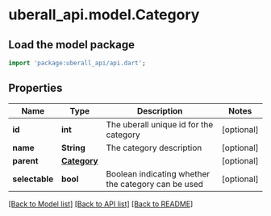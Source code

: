 # uberall_api.model.Category

## Load the model package
```dart
import 'package:uberall_api/api.dart';
```

## Properties
Name | Type | Description | Notes
------------ | ------------- | ------------- | -------------
**id** | **int** | The uberall unique id for the category | [optional] 
**name** | **String** | The category description | [optional] 
**parent** | [**Category**](Category.md) |  | [optional] 
**selectable** | **bool** | Boolean indicating whether the category can be used | [optional] 

[[Back to Model list]](../README.md#documentation-for-models) [[Back to API list]](../README.md#documentation-for-api-endpoints) [[Back to README]](../README.md)


